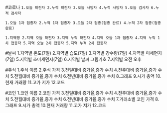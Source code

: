 #코로나
`
1.오늘 확진자
2.누적 확진자
3.오늘 사망자
4.누적 사망자
5.오늘 검사자
6.누적 검사자
`

`
1.오늘 1차 접종자
2.누적 1차 접종자
3.오늘 2차 접종(접종 완료)
4.누적 2차 접종(접종 완료)
`

`
1.지역명
2.지역 오늘 확진자
3.지역 누적 확진자
4.지역 오늘 1차 접종자
4.지역 누적 1차 접종자
5.지역 오늘 2차 접종자
5.지역 누적 2차 접종자
`

#날씨
1.지역별 온도(7일)
2.지역별 습도(7일)
3.지역별 강수량(7일)
4.지역별 미세먼지(7일)
5.지역별 초미세먼지(7일)
6.지역별 날씨 그림기호
7.지역별 오전 오후

#주식
1.주식 이름
2.주식 가격
3.전일대비 증가율,증가 수치
4.전주대비 증가율,증가 수치
5.전월대비 증가율,증가 수치
6.전년대비 증가율,증가 수치
8.그래프
9.시가 총액
10.현재 거래량
11.고가 저가
12.코드

#코인
1.코인 이름
2.코인 가격
3.전일대비 증가율,증가 수치
4.전주대비 증가율,증가 수치
5.전월대비 증가율,증가 수치
6.전년대비 증가율,증가 수치
7.거래소별 코인 가격
8.그래프
9.시가 총액
10.현재 거래량
11.고가 저가
12.코드